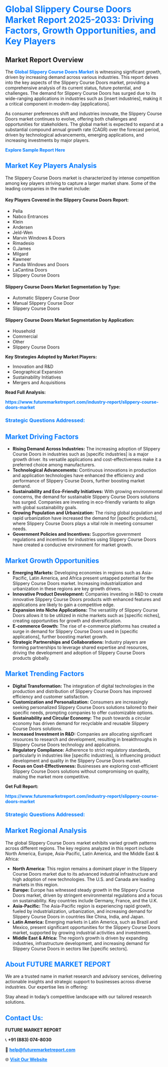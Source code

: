 <h1 style="color: #007BFF;">Global Slippery Course Doors Market Report 2025-2033: Driving Factors, Growth Opportunities, and Key Players</h1>

<section id="overview">
<h2>Market Report Overview</h2>
<p>The <a href="https://www.futuremarketreport.com/industry-report/slippery-course-doors-market" style="color: #007BFF; text-decoration: none;"><strong>Global Slippery Course Doors Market</strong></a> is witnessing significant growth, driven by increasing demand across various industries. This report delves into the key aspects of the Slippery Course Doors market, providing a comprehensive analysis of its current status, future potential, and challenges. The demand for Slippery Course Doors has surged due to its wide-ranging applications in industries such as [insert industries], making it a critical component in modern-day [applications].</p>
<p>As consumer preferences shift and industries innovate, the Slippery Course Doors market continues to evolve, offering both challenges and opportunities for stakeholders. The global market is expected to expand at a substantial compound annual growth rate (CAGR) over the forecast period, driven by technological advancements, emerging applications, and increasing investments by major players.</p>
</section>

<section id="overview">
<p><a href="https://www.futuremarketreport.com/request-sample/reportId=100181" style="color: #007BFF; text-decoration: none;"><strong>Explore Sample Report Here</strong></a></p>
</section>

<section id="key-players">
<h2 style="color: #007BFF;">Market Key Players Analysis</h2>
<p>The Slippery Course Doors market is characterized by intense competition among key players striving to capture a larger market share. Some of the leading companies in the market include:</p>
<h4>Key Players Covered in the Slippery Course Doors Report:</h4>
<ul><li>Pella</li><li>Nabco Entrances</li><li>Klein</li><li>Andersen</li><li>Jeld-Wen</li><li>Marvin Windows &amp; Doors</li><li>Rimadesio</li><li>G.James</li><li>Milgard</li><li>Kawneer</li><li>Panda Windows and Doors</li><li>LaCantina Doors</li><li>Slippery Course Doors</li></ul>
<h4>Slippery Course Doors Market Segmentation by Type:</h4>
<ul><li>Automatic Slippery Course Door</li><li>Manual Slippery Course Door</li><li>Slippery Course Doors</li></ul>

<h4>Slippery Course Doors Market Segmentation by Application:</h4>
<ul><li>Household</li><li>Commercial</li><li>Other</li><li>Slippery Course Doors</li></ul>
<p><strong>Key Strategies Adopted by Market Players:</strong></p>
<ul>
<li>Innovation and R&D</li>
<li>Geographical Expansion</li>
<li>Sustainability Initiatives</li>
<li>Mergers and Acquisitions</li>
</ul>
</section>

<section>
<p><strong>Read Full Analysis: </strong></p><a href="https://www.futuremarketreport.com/industry-report/slippery-course-doors-market" style="color: #007BFF; text-decoration: none;"><strong>https://www.futuremarketreport.com/industry-report/slippery-course-doors-market</strong></a>
<h3 style="color: #007BFF;">Strategic Questions Addressed:</h3>
</section>

<section id="driving-factors">
<h2 style="color: #007BFF;">Market Driving Factors</h2>
<ul>
<li><strong>Rising Demand Across Industries:</strong> The increasing adoption of Slippery Course Doors in industries such as [specific industries] is a major growth driver. Its versatile applications and cost-effectiveness make it a preferred choice among manufacturers.</li>
<li><strong>Technological Advancements:</strong> Continuous innovations in production and application technologies have enhanced the efficiency and performance of Slippery Course Doors, further boosting market demand.</li>
<li><strong>Sustainability and Eco-Friendly Initiatives:</strong> With growing environmental concerns, the demand for sustainable Slippery Course Doors solutions has surged. Companies are investing in eco-friendly variants to align with global sustainability goals.</li>
<li><strong>Growing Population and Urbanization:</strong> The rising global population and rapid urbanization have increased the demand for [specific products], where Slippery Course Doors plays a vital role in meeting consumer needs.</li>
<li><strong>Government Policies and Incentives:</strong> Supportive government regulations and incentives for industries using Slippery Course Doors have created a conducive environment for market growth.</li>
</ul>
</section>

<section id="growth-opportunities">
<h2 style="color: #007BFF;">Market Growth Opportunities</h2>
<ul>
<li><strong>Emerging Markets:</strong> Developing economies in regions such as Asia-Pacific, Latin America, and Africa present untapped potential for the Slippery Course Doors market. Increasing industrialization and urbanization in these regions are key growth drivers.</li>
<li><strong>Innovative Product Development:</strong> Companies investing in R&D to create innovative Slippery Course Doors products with enhanced features and applications are likely to gain a competitive edge.</li>
<li><strong>Expansion into Niche Applications:</strong> The versatility of Slippery Course Doors allows it to be utilized in niche markets such as [specific niches], creating opportunities for growth and diversification.</li>
<li><strong>E-commerce Growth:</strong> The rise of e-commerce platforms has created a surge in demand for Slippery Course Doors used in [specific applications], further boosting market growth.</li>
<li><strong>Strategic Partnerships and Collaborations:</strong> Industry players are forming partnerships to leverage shared expertise and resources, driving the development and adoption of Slippery Course Doors products globally.</li>
</ul>
</section>

<section id="trending-factors">
<h2 style="color: #007BFF;">Market Trending Factors</h2>
<ul>
<li><strong>Digital Transformation:</strong> The integration of digital technologies in the production and distribution of Slippery Course Doors has improved efficiency and customer satisfaction.</li>
<li><strong>Customization and Personalization:</strong> Consumers are increasingly seeking personalized Slippery Course Doors solutions tailored to their specific needs, prompting companies to offer customizable options.</li>
<li><strong>Sustainability and Circular Economy:</strong> The push towards a circular economy has driven demand for recyclable and reusable Slippery Course Doors solutions.</li>
<li><strong>Increased Investment in R&D:</strong> Companies are allocating significant resources to research and development, resulting in breakthroughs in Slippery Course Doors technology and applications.</li>
<li><strong>Regulatory Compliance:</strong> Adherence to strict regulatory standards, particularly in industries like [specific industries], is influencing product development and quality in the Slippery Course Doors market.</li>
<li><strong>Focus on Cost-Effectiveness:</strong> Businesses are exploring cost-efficient Slippery Course Doors solutions without compromising on quality, making the market more competitive.</li>
</ul>
</section>

<section>
<p><strong>Get Full Report: </strong></p><a href="https://www.futuremarketreport.com/industry-report/slippery-course-doors-market" style="color: #007BFF; text-decoration: none;"><strong>https://www.futuremarketreport.com/industry-report/slippery-course-doors-market</strong></a>
<h3 style="color: #007BFF;">Strategic Questions Addressed:</h3>
</section>


<section id="regional-analysis">
<h2 style="color: #007BFF;">Market Regional Analysis</h2>
<p>The global Slippery Course Doors market exhibits varied growth patterns across different regions. The key regions analyzed in this report include North America, Europe, Asia-Pacific, Latin America, and the Middle East & Africa:</p>
<ul>
<li><strong>North America:</strong> This region remains a dominant player in the Slippery Course Doors market due to its advanced industrial infrastructure and high adoption of new technologies. The U.S. and Canada are leading markets in this region.</li>
<li><strong>Europe:</strong> Europe has witnessed steady growth in the Slippery Course Doors market, driven by stringent environmental regulations and a focus on sustainability. Key countries include Germany, France, and the U.K.</li>
<li><strong>Asia-Pacific:</strong> The Asia-Pacific region is experiencing rapid growth, fueled by industrialization, urbanization, and increasing demand for Slippery Course Doors in countries like China, India, and Japan.</li>
<li><strong>Latin America:</strong> Emerging markets in Latin America, such as Brazil and Mexico, present significant opportunities for the Slippery Course Doors market, supported by growing industrial activities and investments.</li>
<li><strong>Middle East & Africa:</strong> The region’s growth is driven by expanding industries, infrastructure development, and increasing demand for Slippery Course Doors in sectors like [specific sectors].</li>
</ul>
</section>

<footer>
<h2 style="color: #007BFF;">About FUTURE MARKET REPORT</h2>
<p>We are a trusted name in market research and advisory services, delivering actionable insights and strategic support to businesses across diverse industries. Our expertise lies in offering:</p>

<p>Stay ahead in today’s competitive landscape with our tailored research solutions.</p>

<h2 style="color: #007BFF;">Contact Us:</h2>
<p><strong>FUTURE MARKET REPORT</strong></p>
<p>📞 <strong>+91 (883) 074-8030</strong></p>
<p>📧 <strong><a href="mailto:help@futuremarketreport.com" style="color: #007BFF;">help@futuremarketreport.com</a></strong></p>
<p>🌐 <strong><a href="https://www.futuremarketreport.com/" style="color: #007BFF;">Visit Our Website</a></strong></p>
</footer>
